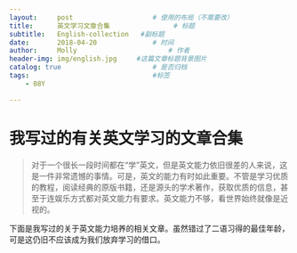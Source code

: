 ```yaml
---
layout:     post   				    # 使用的布局（不需要改）
title:      英文学习文章合集 				# 标题
subtitle:   English-collection   #副标题
date:       2018-04-20 				# 时间
author:     Molly 						# 作者
header-img: img/english.jpg 	#这篇文章标题背景图片
catalog: true 						# 是否归档
tags:								#标签
    - 08Y

---
```


# 我写过的有关英文学习的文章合集
>对于一个很长一段时间都在“学”英文，但是英文能力依旧很差的人来说，这是一件非常遗憾的事情。可是，英文的能力有时如此重要。不管是学习优质的教程，阅读经典的原版书籍，还是源头的学术著作，获取优质的信息，甚至于连娱乐方式都对英文能力有要求。英文能力不够，看世界始终就像是近视的。

下面是我写过的关于英文能力培养的相关文章。虽然错过了二语习得的最佳年龄，可是这仍旧不应该成为我们放弃学习的借口。
